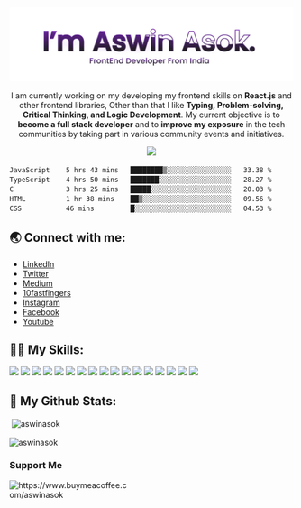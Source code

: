 <p align="center">
<img alt="Hey there, I'm Aswin" src="giphy.webp"></p>
<p align="center">I am currently working on my developing my frontend skills on <b>React.js</b> and other frontend libraries, Other than that I like <b>Typing, Problem-solving, Critical Thinking, and Logic Development</b>. My current objective is to <b>become a full stack developer</b> and to <b>improve my exposure</b> in the tech communities by taking part in various community events and initiatives.<p>

<p align="center">
<img src="https://visitor-badge.laobi.icu/badge?page_id=aswinasok"/></p>

<!--START_SECTION:waka-->

```txt
JavaScript    5 hrs 43 mins   ████████▒░░░░░░░░░░░░░░░░   33.38 %
TypeScript    4 hrs 50 mins   ███████░░░░░░░░░░░░░░░░░░   28.27 %
C             3 hrs 25 mins   █████░░░░░░░░░░░░░░░░░░░░   20.03 %
HTML          1 hr 38 mins    ██▒░░░░░░░░░░░░░░░░░░░░░░   09.56 %
CSS           46 mins         █░░░░░░░░░░░░░░░░░░░░░░░░   04.53 %
```

<!--END_SECTION:waka-->

<h2 align="left">🌏 Connect with me:</h2>

- [LinkedIn](https://www.linkedin.com/in/-aswinasok)
- [Twitter](https://www.twitter.com/_aswin_asok_)
- [Medium](https://medium.com/)
- [10fastfingers](https://10fastfingers.com/user/2183335/)
- [Instagram](https://www.instagram.com/_aswin_asok_)
- [Facebook](https://www.facebook.com/aswinasokofficial)
- [Youtube](https://www.youtube.com/channel/UC8m1SBHp0AjxjwMaop14Wdg)


<h2 align="left">👨‍💻 My Skills:</h2>
<p align="left"> <img src="https://img.shields.io/badge/javascript%20-%23323330.svg?&style=for-the-badge&logo=javascript&logoColor=%23F7DF1E"/>
<img src="https://img.shields.io/badge/Typing%20(100WPM)-blue?style=for-the-badge&logo=Speedtest&color=404040"/>
<img src="https://img.shields.io/badge/Netlify-00C7B7?style=for-the-badge&logo=netlify&logoColor=white"/>
<img src="https://img.shields.io/badge/python%20-%2314354C.svg?&style=for-the-badge&logo=python&logoColor=white"/>
<img src="https://img.shields.io/badge/java-%23ED8B00.svg?&style=for-the-badge&logo=java&logoColor=white"/>
<img src="https://img.shields.io/badge/c%20-%2300599C.svg?&style=for-the-badge&logo=c&logoColor=white"/>
<img src="https://img.shields.io/badge/html5%20-%23E34F26.svg?&style=for-the-badge&logo=html5&logoColor=white"/>
<img src="https://img.shields.io/badge/css3%20-%231572B6.svg?&style=for-the-badge&logo=css3&logoColor=white"/>
<img src="https://img.shields.io/badge/jquery%20-%230769AD.svg?&style=for-the-badge&logo=jquery&logoColor=white"/>
<img src="https://img.shields.io/badge/bootstrap%20-%23563D7C.svg?&style=for-the-badge&logo=bootstrap&logoColor=white"/>
<img src="https://img.shields.io/badge/git%20-%23F05033.svg?&style=for-the-badge&logo=git&logoColor=white"/>
<img src="https://img.shields.io/badge/github%20-%23121011.svg?&style=for-the-badge&logo=github&logoColor=white"/>
<img src="https://img.shields.io/badge/markdown-%23000000.svg?&style=for-the-badge&logo=markdown&logoColor=white"/>
<img src="https://img.shields.io/badge/Heroku-430098?style=for-the-badge&logo=heroku&logoColor=white"/>
<img src="https://img.shields.io/badge/figma-0AC97F?style=for-the-badge&logo=figma&logoColor=white"/>
<img src="https://img.shields.io/badge/REACT-blue?style=for-the-badge&logo=react"/> 
<img src="https://img.shields.io/badge/Material--UI-0081CB?style=for-the-badge&logo=material-ui&logoColor=white"/>  
</p>

<h2 align="left">🚀 My Github Stats:</h2>

<p>&nbsp;<img align="center" src="https://github-readme-stats.vercel.app/api?username=aswinasok&show_icons=true&locale=en" alt="aswinasok" /></p>

<p><img align="center" src="https://github-readme-streak-stats.herokuapp.com/?user=aswinasok&" alt="aswinasok" /></p>
<!-- <img src="https://mulearn.org/embed/rank/aswinasok@mulearn" height="400px"></img> -->
<h3 align="left">Support Me</h3>
<p><a href="https://www.buymeacoffee.com/aswinasok"> <img align="left" src="https://cdn.buymeacoffee.com/buttons/v2/default-yellow.png" height="50" width="210" alt="https://www.buymeacoffee.com/aswinasok" /></a></p><br><br>




